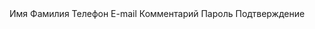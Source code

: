 <AppForm title="Обратный звонок">
	<AppFormInput>Имя</AppFormInput>
	<AppFormInput name="ofam">Фамилия</AppFormInput>
	<AppFormInput type="tel">Телефон</AppFormInput>
	<AppFormInput type="email" :required="false">E-mail</AppFormInput>
	<AppFormInput type="textarea">Комментарий</AppFormInput>
	<AppFormInput type="password">Пароль</AppFormInput>
	<AppFormInput type="password">Подтверждение</AppFormInput>
</AppForm>